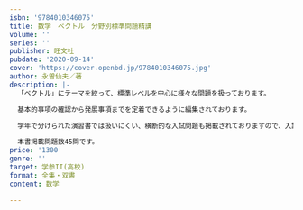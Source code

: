```yaml
---
isbn: '9784010346075'
title: 数学　ベクトル　分野別標準問題精講
volume: ''
series: ''
publisher: 旺文社
pubdate: '2020-09-14'
cover: 'https://cover.openbd.jp/9784010346075.jpg'
author: 永曽仙夫／著
description: |-
  「ベクトル」にテーマを絞って、標準レベルを中心に様々な問題を扱っております。

  基本的事項の確認から発展事項までを定着できるように編集されております。

  学年で分けられた演習書では扱いにくい、横断的な入試問題も掲載されておりますので、入試に向けた演習には最適です。

  本書掲載問題数45問です。
price: '1300'
genre: ''
target: 学参II(高校)
format: 全集・双書
content: 数学

---
```


